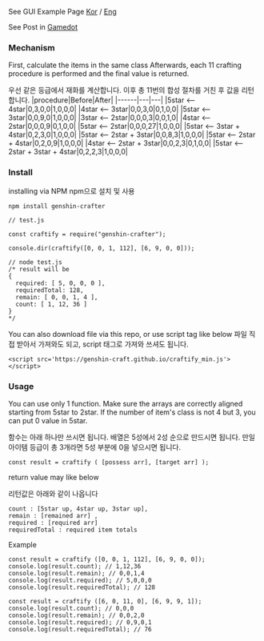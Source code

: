 See GUI Example Page  [Kor](https://genshin-craft.github.io/index.html) / [Eng](https://genshin-craft.github.io/index_en.html)

See Post in [Gamedot](https://genshin.gamedot.org/?mid=board&target=view&board=tip&page=1&post=470)

### Mechanism

First, calculate the items in the same class
Afterwards, each 11 crafting procedure is performed and the final value is returned.

우선 같은 등급에서 재화를 계산합니다.
이후 총 11번의 합성 절차를 거친 후 값을 리턴합니다.
|procedure|Before|After|
|------|---|---|
|5star <-- 4star|0,3,0,0|1,0,0,0|
|4star <-- 3star|0,0,3,0|0,1,0,0|
|5star <-- 3star|0,0,9,0|1,0,0,0|
|3star <-- 2star|0,0,0,3|0,0,1,0|
|4star <-- 2star|0,0,0,9|0,1,0,0|
|5star <-- 2star|0,0,0,27|1,0,0,0|
|5star <-- 3star + 4star|0,2,3,0|1,0,0,0|
|5star <-- 2star + 3star|0,0,8,3|1,0,0,0|
|5star <-- 2star + 4star|0,2,0,9|1,0,0,0|
|4star <-- 2star + 3star|0,0,2,3|0,1,0,0|
|5star <-- 2star + 3star + 4star|0,2,2,3|1,0,0,0|


### Install

installing via NPM
npm으로 설치 및 사용
```
npm install genshin-crafter
```
```
// test.js

const craftify = require("genshin-crafter");

console.dir(craftify([0, 0, 1, 112], [6, 9, 0, 0]));

// node test.js
/* result will be
{
  required: [ 5, 0, 0, 0 ],
  requiredTotal: 128,
  remain: [ 0, 0, 1, 4 ],
  count: [ 1, 12, 36 ]
}
*/
```
You can also download file via this repo, or use script tag like below
파일 직접 받아서 가져와도 되고, script 태그로 가져와 쓰셔도 됩니다.
```
<script src='https://genshin-craft.github.io/craftify_min.js'></script>
```

### Usage

You can use only 1 function. Make sure the arrays are correctly aligned starting from 5star to 2star.
If the number of item's class is not 4 but 3, you can put 0 value in 5star.

함수는 아래 하나만 쓰시면 됩니다. 배열은 5성에서 2성 순으로 만드시면 됩니다.
만일 아이템 등급이 총 3개라면 5성 부분에 0을 넣으시면 됩니다.
```
const result = craftify ( [possess arr], [target arr] );
```

return value may like below

리턴값은 아래와 같이 나옵니다
```
count : [5star up, 4star up, 3star up],
remain : [remained arr] ,
required : [required arr]
requiredTotal : required item totals
```

Example
```
const result = craftify ([0, 0, 1, 112], [6, 9, 0, 0]);
console.log(result.count); // 1,12,36
console.log(result.remain); // 0,0,1,4
console.log(result.required); // 5,0,0,0
console.log(result.requiredTotal); // 128
```
```
const result = craftify ([6, 0, 11, 0], [6, 9, 9, 1]);
console.log(result.count); // 0,0,0
console.log(result.remain); // 0,0,2,0
console.log(result.required); // 0,9,0,1
console.log(result.requiredTotal); // 76
```
